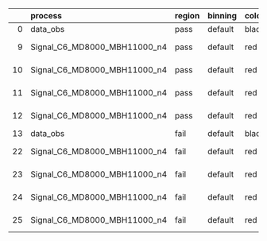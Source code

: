 |    | process                      | region   | binning   | color   | process_type   |   scale | variation   | source_filename                                                       | source_histname    | alias                        | title     |   combine_idx |     lnN |   shapes | syst_type   | direction   | variation_alias   |
|---:|:-----------------------------|:---------|:----------|:--------|:---------------|--------:|:------------|:----------------------------------------------------------------------|:-------------------|:-----------------------------|:----------|--------------:|--------:|---------:|:------------|:------------|:------------------|
|  0 | data_obs                     | pass     | default   | black   | DATA           |       1 | nominal     | ./histograms_for_2DAlphabet_v18//BH_Data.root                         | hpass              | Data                         | Data      |           nan | nan     |      nan | nan         | nan         | nan               |
|  9 | Signal_C6_MD8000_MBH11000_n4 | pass     | default   | red     | SIGNAL         |       1 | lumi        | ./histograms_for_2DAlphabet_v18//BH_Signal_C6_MD8000_MBH11000_n4.root | hpass              | Signal_C6_MD8000_MBH11000_n4 | BH signal |           nan |   1.016 |      nan | lnN         | nan         | nan               |
| 10 | Signal_C6_MD8000_MBH11000_n4 | pass     | default   | red     | SIGNAL         |       1 | SVM         | ./histograms_for_2DAlphabet_v18//BH_Signal_C6_MD8000_MBH11000_n4.root | hpass_SVMsyst_up   | Signal_C6_MD8000_MBH11000_n4 | BH signal |           nan | nan     |        1 | shapes      | Up          | SVMsyst           |
| 11 | Signal_C6_MD8000_MBH11000_n4 | pass     | default   | red     | SIGNAL         |       1 | SVM         | ./histograms_for_2DAlphabet_v18//BH_Signal_C6_MD8000_MBH11000_n4.root | hpass_SVMsyst_down | Signal_C6_MD8000_MBH11000_n4 | BH signal |           nan | nan     |        1 | shapes      | Down        | SVMsyst           |
| 12 | Signal_C6_MD8000_MBH11000_n4 | pass     | default   | red     | SIGNAL         |       1 | nominal     | ./histograms_for_2DAlphabet_v18//BH_Signal_C6_MD8000_MBH11000_n4.root | hpass              | Signal_C6_MD8000_MBH11000_n4 | BH signal |           nan | nan     |      nan | nan         | nan         | nan               |
| 13 | data_obs                     | fail     | default   | black   | DATA           |       1 | nominal     | ./histograms_for_2DAlphabet_v18//BH_Data.root                         | hfail              | Data                         | Data      |           nan | nan     |      nan | nan         | nan         | nan               |
| 22 | Signal_C6_MD8000_MBH11000_n4 | fail     | default   | red     | SIGNAL         |       1 | lumi        | ./histograms_for_2DAlphabet_v18//BH_Signal_C6_MD8000_MBH11000_n4.root | hfail              | Signal_C6_MD8000_MBH11000_n4 | BH signal |           nan |   1.016 |      nan | lnN         | nan         | nan               |
| 23 | Signal_C6_MD8000_MBH11000_n4 | fail     | default   | red     | SIGNAL         |       1 | SVM         | ./histograms_for_2DAlphabet_v18//BH_Signal_C6_MD8000_MBH11000_n4.root | hfail_SVMsyst_up   | Signal_C6_MD8000_MBH11000_n4 | BH signal |           nan | nan     |        1 | shapes      | Up          | SVMsyst           |
| 24 | Signal_C6_MD8000_MBH11000_n4 | fail     | default   | red     | SIGNAL         |       1 | SVM         | ./histograms_for_2DAlphabet_v18//BH_Signal_C6_MD8000_MBH11000_n4.root | hfail_SVMsyst_down | Signal_C6_MD8000_MBH11000_n4 | BH signal |           nan | nan     |        1 | shapes      | Down        | SVMsyst           |
| 25 | Signal_C6_MD8000_MBH11000_n4 | fail     | default   | red     | SIGNAL         |       1 | nominal     | ./histograms_for_2DAlphabet_v18//BH_Signal_C6_MD8000_MBH11000_n4.root | hfail              | Signal_C6_MD8000_MBH11000_n4 | BH signal |           nan | nan     |      nan | nan         | nan         | nan               |